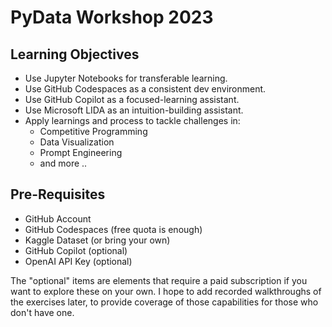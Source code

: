 # PyData Workshop 2023

## Learning Objectives

- Use Jupyter Notebooks for transferable learning.
- Use GitHub Codespaces as a consistent dev environment.
- Use GitHub Copilot as a focused-learning assistant.
- Use Microsoft LIDA as an intuition-building assistant.
- Apply learnings and process to tackle challenges in:
    - Competitive Programming
    - Data Visualization
    - Prompt Engineering
    - and more ..

## Pre-Requisites 

 - GitHub Account
 - GitHub Codespaces (free quota is enough)
 - Kaggle Dataset (or bring your own)
 - GitHub Copilot (optional)
 - OpenAI API Key (optional)

The "optional" items are elements that require a paid subscription if you want to explore these on your own. I hope to add recorded walkthroughs of the exercises later, to provide coverage of those capabilities for those who don't have one.